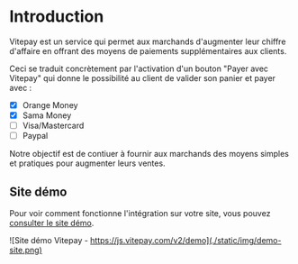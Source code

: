 # Introduction

Vitepay est un service qui permet aux marchands d'augmenter leur chiffre d'affaire en 
offrant des moyens de paiements supplémentaires aux clients.

Ceci se traduit concrètement par l'activation d'un bouton "Payer avec Vitepay" qui donne
le possibilité au client de valider son panier et payer avec :

- [x] Orange Money
- [x] Sama Money
- [ ] Visa/Mastercard
- [ ] Paypal

Notre objectif est de contiuer à fournir aux marchands des moyens simples et pratiques pour augmenter
leurs ventes.

## Site démo 

Pour voir comment fonctionne l'intégration sur votre site, vous pouvez [consulter le site démo](https://js.vitepay.com/v2/demo).

![Site démo Vitepay - https://js.vitepay.com/v2/demo](./static/img/demo-site.png)



